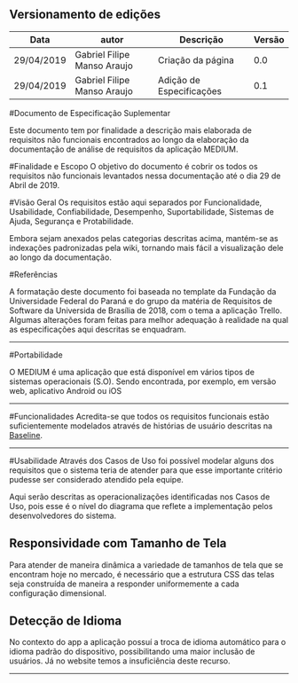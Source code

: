 ## Versionamento de edições
| Data           | autor                | Descrição                           |Versão|
|----------------|----------------------|-------------------------------------|------|
|   29/04/2019   | Gabriel Filipe Manso Araujo  | Criação da página | 0.0  |
|   29/04/2019   | Gabriel Filipe Manso Araujo  | Adição de Especificações| 0.1  |

#Documento de Especificação Suplementar

Este documento tem por finalidade a descrição mais elaborada de requisitos não funcionais encontrados ao longo da elaboração da documentação de análise de requisitos da aplicação MEDIUM.


#Finalidade e Escopo
O objetivo do documento é cobrir os todos os requisitos não funcionais levantados nessa documentação até o dia 29 de Abril de 2019.

#Visão Geral
Os requisitos estão aqui separados por Funcionalidade, Usabilidade, Confiabilidade, Desempenho, Suportabilidade, Sistemas de Ajuda, Segurança e Protabilidade.

Embora sejam anexados pelas categorias descritas acima, mantém-se as indexações padronizadas pela wiki, tornando mais fácil a visualização dele ao longo da documentação.

#Referências

A formatação deste documento foi baseada no template da Fundação da Universidade Federal do Paraná e do grupo da matéria de Requisitos de Software da Universida de Brasília de 2018, com o tema a aplicação Trello. Algumas alterações foram feitas para melhor adequação à realidade na qual as especificações aqui descritas se enquadram.

***

#Portabilidade

O MEDIUM é uma aplicação que está disponível em vários tipos de sistemas operacionais (S.O). Sendo encontrada, por exemplo, em versão web, aplicativo Android ou iOS

*** 

#Funcionalidades
Acredita-se que todos os requisitos funcionais estão suficientemente modelados através de histórias de usuário descritas na [Baseline](../baseline.md).

*** 

#Usabilidade
Através dos Casos de Uso foi possível modelar alguns dos requisitos que o sistema teria de atender para que esse importante critério pudesse ser considerado atendido pela equipe.

Aqui serão descritas as operacionalizações identificadas nos Casos de Uso, pois esse é o nível do diagrama que reflete a implementação pelos desenvolvedores do sistema.

## Responsividade com Tamanho de Tela
Para atender de maneira dinâmica a variedade de tamanhos de tela que se encontram hoje no mercado, é necessário que a estrutura CSS das telas seja construída de maneira a responder uniformemente a cada configuração dimensional.

## Detecção de Idioma
No contexto do app a aplicação possuí a troca de idioma automático para o idioma padrão do dispositivo, possibilitando uma maior inclusão de usuários. Já no website temos a insuficiência deste recurso.

***